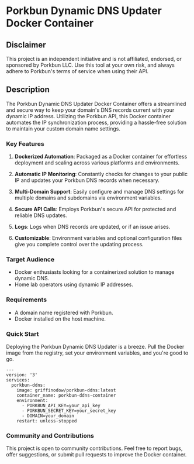# Porkbun Dynamic DNS Updater Docker Container

## Disclaimer

This project is an independent initiative and is not affiliated, endorsed, or sponsored by Porkbun LLC. Use this tool at your own risk, and always adhere to Porkbun's terms of service when using their API.

## Description

The Porkbun Dynamic DNS Updater Docker Container offers a streamlined and secure way to keep your domain's DNS records current with your dynamic IP address. Utilizing the Porkbun API, this Docker container automates the IP synchronization process, providing a hassle-free solution to maintain your custom domain name settings.

### Key Features

1. **Dockerized Automation**: Packaged as a Docker container for effortless deployment and scaling across various platforms and environments.

2. **Automatic IP Monitoring**: Constantly checks for changes to your public IP and updates your Porkbun DNS records when necessary.

3. **Multi-Domain Support**: Easily configure and manage DNS settings for multiple domains and subdomains via environment variables.

4. **Secure API Calls**: Employs Porkbun's secure API for protected and reliable DNS updates.

5. **Logs**: Logs when DNS records are updated, or if an issue arises.

6. **Customizable**: Environment variables and optional configuration files give you complete control over the updating process.

### Target Audience

- Docker enthusiasts looking for a containerized solution to manage dynamic DNS.
- Home lab operators using dynamic IP addresses.

### Requirements

- A domain name registered with Porkbun.
- Docker installed on the host machine.

### Quick Start

Deploying the Porkbun Dynamic DNS Updater is a breeze. Pull the Docker image from the registry, set your environment variables, and you're good to go.

```
---
version: '3'
services:
  porkbun-ddns:
    image: griffinodow/porkbun-ddns:latest
    container_name: porkbun-ddns-container
    environment:
      - PORKBUN_API_KEY=your_api_key
      - PORKBUN_SECRET_KEY=your_secret_key
      - DOMAIN=your_domain
    restart: unless-stopped
```

### Community and Contributions

This project is open to community contributions. Feel free to report bugs, offer suggestions, or submit pull requests to improve the Docker container.

```

```
